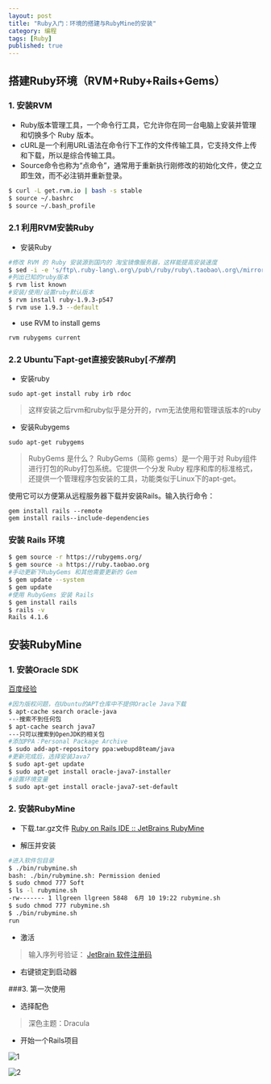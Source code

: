 ```yaml
---
layout: post
title: "Ruby入门：环境的搭建与RubyMine的安装"
category: 编程
tags: [Ruby]
published: true
---
```


## 搭建Ruby环境（RVM+Ruby+Rails+Gems）

### 1. 安装RVM

- Ruby版本管理工具，一个命令行工具，它允许你在同一台电脑上安装并管理和切换多个 Ruby 版本。
- cURL是一个利用URL语法在命令行下工作的文件传输工具，它支持文件上传和下载，所以是综合传输工具。
- Source命令也称为“点命令”，通常用于重新执行刚修改的初始化文件，使之立即生效，而不必注销并重新登录。

```sh
$ curl -L get.rvm.io | bash -s stable
$ source ~/.bashrc
$ source ~/.bash_profile
```

### 2.1 利用RVM安装Ruby

- 安装Ruby

```sh
#修改 RVM 的 Ruby 安装源到国内的 淘宝镜像服务器，这样能提高安装速度
$ sed -i -e 's/ftp\.ruby-lang\.org\/pub\/ruby/ruby\.taobao\.org\/mirrors\/ruby/g' ~/.rvm/config/db
#列出已知的ruby版本
$ rvm list known
#安装/使用/设置ruby默认版本
$ rvm install ruby-1.9.3-p547
$ rvm use 1.9.3 --default 
```

- use RVM to install gems
 
`rvm rubygems current`

### 2.2 Ubuntu下apt-get直接安装Ruby[*不推荐*]

- 安装ruby

`sudo apt-get install ruby irb rdoc`

>这样安装之后rvm和ruby似乎是分开的，rvm无法使用和管理该版本的ruby

- 安装Rubygems

`sudo apt-get rubygems`

> RubyGems 是什么？
> RubyGems（简称 gems）是一个用于对 Ruby组件进行打包的Ruby打包系统。它提供一个分发 Ruby 程序和库的标准格式，还提供一个管理程序包安装的工具，功能类似于Linux下的apt-get。

使用它可以方便第从远程服务器下载并安装Rails。输入执行命令：

```
gem install rails --remote
gem install rails--include-dependencies
```

### 安装 Rails 环境

```sh
$ gem source -r https://rubygems.org/
$ gem source -a https://ruby.taobao.org
#手动更新下RubyGems 和其他需要更新的 Gem
$ gem update --system
$ gem update
#使用 RubyGems 安装 Rails
$ gem install rails
$ rails -v
Rails 4.1.6
```


## 安装RubyMine

### 1. 安装Oracle SDK

[百度经验](http://jingyan.baidu.com/article/7f766daf5e20944101e1d02b.html)

```sh
#因为版权问题，在Ubuntu的APT仓库中不提供Oracle Java下载
$ apt-cache search oracle-java　
---搜索不到任何包
$ apt-cache search java7
---只可以搜索到OpenJDK的相关包
#添加PPA：Personal Package Archive
$ sudo add-apt-repository ppa:webupd8team/java
#更新完成后，选择安装Java7
$ sudo apt-get update
$ sudo apt-get install oracle-java7-installer
#设置环境变量
$ sudo apt-get install oracle-java7-set-default
```

### 2. 安装RubyMine

- 下载.tar.gz文件
[Ruby on Rails IDE :: JetBrains RubyMine](http://www.jetbrains.com/ruby/)

- 解压并安装

```sh
#进入软件包目录
$ ./bin/rubymine.sh
bash: ./bin/rubymine.sh: Permission denied
$ sudo chmod 777 Soft
$ ls -l rubymine.sh
-rw------- 1 llgreen llgreen 5848  6月 10 19:22 rubymine.sh
$ sudo chmod 777 rubymine.sh
$ ./bin/rubymine.sh
run
```

- 激活

> 输入序列号验证：
[JetBrain 软件注册码](http://peter2009.iteye.com/blog/1975994)

- 右键锁定到启动器

###3. 第一次使用

- 选择配色

> 深色主题：Dracula

- 开始一个Rails项目

![1](http://7xjbdq.com1.z0.glb.clouddn.com/public/img/tech/0926-1.png)

![2](http://7xjbdq.com1.z0.glb.clouddn.com/public/img/tech/0926-2.png)